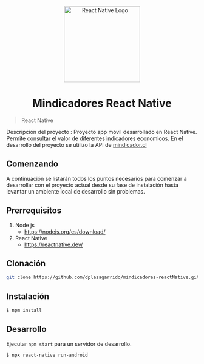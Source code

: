 <div align="center">
  <a href="https://reactnative.dev/" target="blank"><img src="https://reactnative.dev/img/header_logo.svg" height="200" alt="React Native Logo" /></a>
</div>
<div>

<h1 align="center"> Mindicadores React Native</h1>

> React Native

Descripción del proyecto : Proyecto app móvil desarrollado en React Native. Permite consultar el valor de diferentes indicadores economicos.
En el desarrollo del proyecto se utilizo la API de [mindicador.cl](https://mindicador.cl/)

## Comenzando

A continuación se listarán todos los puntos necesarios para comenzar a desarrollar con el proyecto actual desde su fase de instalación hasta levantar un ambiente local de desarrollo sin problemas.

## Prerrequisitos

1. Node js
    * https://nodejs.org/es/download/
2. React Native
    * https://reactnative.dev/

## Clonación

```bash
git clone https://github.com/dplazagarrido/mindicadores-reactNative.git
```

## Instalación

```bash
$ npm install
```

## Desarrollo

Ejecutar `npm start` para un servidor de desarrollo.

```bash
$ npx react-native run-android
```




